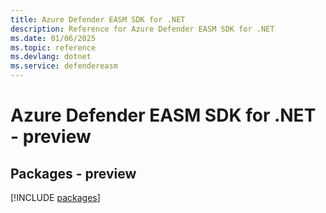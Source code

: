 ```yaml
---
title: Azure Defender EASM SDK for .NET
description: Reference for Azure Defender EASM SDK for .NET
ms.date: 01/06/2025
ms.topic: reference
ms.devlang: dotnet
ms.service: defendereasm
---
```

# Azure Defender EASM SDK for .NET - preview
## Packages - preview
[!INCLUDE [packages](defender-easm-index.md)]